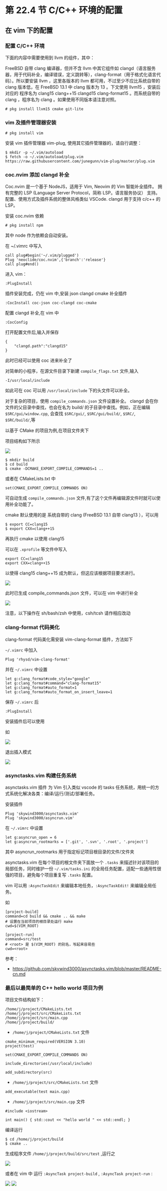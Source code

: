 # 第 22.4 节 C/C++ 环境的配置

## 在 vim 下的配置

### 配置 C/C++ 环境

下面的内容中需要使用到 llvm 的组件，其中：

FreeBSD 自带 clang 编译器，但并不含 llvm 中其它组件如 clangd（语言服务器，用于代码补全，编译错误，定义跳转等），clang-format（用于格式化语言代码）。所以要安装 llvm ，这里各版本的 llvm 都可用，不过至少不应比系统自带的 clang 版本低，在 FreeBSD 13.1 中 clang 版本为 13 。下文使用 llvm15 ，安装后对应的 程序名为 clang15 clang++15 clangd15 clang-format15 。而系统自带的 clang ，程序名为 clang 。如果使用不同版本请注意对照。

```
# pkg install llvm15 cmake git-lite
```

### vim 及插件管理器安装

```
# pkg install vim
```

安装 vim 插件管理器 vim-plug, 使用其它插件管理器的，请自行调整：

```
$ mkdir -p ~/.vim/autoload
$ fetch -o ~/.vim/autoload/plug.vim https://raw.githubusercontent.com/junegunn/vim-plug/master/plug.vim
```

### coc.nvim 添加 clangd 补全

Coc.nvim 是一个基于 NodeJS，适用于 Vim, Neovim 的 Vim 智能补全插件。 拥有完整的 LSP (Language Server Protocol，简称 LSP。语言服务协议） 支持。配置、使用方式及插件系统的整体风格类似 VSCode. clangd 用于支持 c/c++ 的 LSP。

安装 coc.nvim 依赖

```
# pkg install npm
```

其中 node 作为依赖会自动安装。

在 ~/.vimrc 中写入

```
call plug#begin('~/.vim/plugged')
Plug 'neoclide/coc.nvim',{'branch':'release'}
call plug#end()
```

进入 vim：

```
:PlugInstall
```

插件安装完成，仍在 vim 中,安装 json clangd cmake 补全插件

```
:CocInstall coc-json coc-clangd coc-cmake
```

配置 clangd 补全,在 vim 中

```
:CocConfig
```

打开配置文件后,输入并保存

```
{
	"clangd.path":"clangd15"
}
```

此时已经可以使用 coc 进来补全了

对简单的小程序，在源文件目录下新建 `compile_flags.txt` 文件,输入

```
-I/usr/local/include
```

如此可在 coc 可以用 `/usr/local/include` 下的头文件可以补全。

对于复杂的项目，使用 `compile_commands.json` 文件设置补全。 clangd 会在你文件的父目录中查找，也会在名为 build/ 的子目录中查找。例如，正在编辑 `$SRC/gui/window.cpp`, 会查找 `$SRC/gui/`, `$SRC/gui/build/`, `$SRC/`, `$SRC/build/`,等

以基于 CMake 的项目为例,在项目文件夹下

项目结构如下所示

![](../.gitbook/assets/ccenv1.png)

```
$ mkdir build
$ cd build
$ cmake -DCMAKE_EXPORT_COMPILE_COMMANDS=1 ..
```

或者在 CMakeLists.txt 中

```
set(CMAKE_EXPORT_COMPILE_COMMANDS ON)
```

可自动生成 `compile_commands.json` 文件,有了这个文件再编辑源文件时就可以使用补全功能了。

cmake 默认使用的是 系统自带的 clang (FreeBSD 13.1 自带 clang13 ），可以用

```
$ export CC=clang15
$ export CXX=clang++15
```

再执行 cmake 以使用 clang15

可以在 `.xprofile` 等文件中写入

```
export CC=clang15
export CXX=clang++15
```

以使得 clang15 clang++15 成为默认，但这应该根据项目要求进行。

![](../.gitbook/assets/ccenv2.png)

此时已生成 compile_commands.json 文件，可以在 vim 中进行补全

![](../.gitbook/assets/ccenv3.png)

注意，以下操作在 sh/bash/zsh 中使用，csh/tcsh 请作相应改动

### clang-format 代码美化

clang-format 代码美化需安装 vim-clang-format 插件，方法如下

`~/.vimrc` 中加入

```
Plug 'rhysd/vim-clang-format'
```

并在 `~/.vimrc` 中设置

```
let g:clang_format#code_style="google"
let g:clang_format#command="clang-format15"
let g:clang_format#auto_format=1
let g:clang_format#auto_format_on_insert_leave=1
```

保存 `~/.vimrc` 后

```
:PlugInstall
```

安装插件后可以使用

如

![](../.gitbook/assets/ccenv4.png)

退出插入模式

![](../.gitbook/assets/ccenv5.png)

### asynctasks.vim 构建任务系统

asynctasks.vim 插件 为 Vim 引入类似 vscode 的 tasks 任务系统，用统一的方式系统化解决各类：编译/运行/测试/部署任务。

安装插件

```
Plug 'skywind3000/asynctasks.vim'
Plug 'skywind3000/asyncrun.vim'
```

在 `~/.vimrc` 中设置

```
let g:asyncrun_open = 6
let g:asyncrun_rootmarks = ['.git', '.svn', '.root', '.project']
```

其中 asyncrun_rootmarks 用于指定标记项目根目录的文件/文件夹

asynctasks.vim 在每个项目的根文件夹下面放一个 `.tasks` 来描述针对该项目的局部任务，同时维护一份 `~/.vim/tasks.ini` 的全局任务配置，适配一些通用性很强的项目，避免每个项目重复写 `.tasks` 配置。

vim 可以用 `:AsyncTaskEdit` 来编辑本地任务，`:AsyncTaskEdit!` 来编辑全局任务。

如

```
[project-build]
command=cd build && cmake .. && make
# 设置在当前项目的根目录处运行 make
cwd=$(VIM_ROOT)

[project-run]
command=src/test
# <root> 是 $(VIM_ROOT) 的别名，写起来容易些
cwd=<root>
```

参考：

- https://github.com/skywind3000/asynctasks.vim/blob/master/README-cn.md

### 最后以最简单的 C++ hello world 项目为例

项目文件结构如下：

```
/home/j/project/CMakeLists.txt
/home/j/project/src/CMakeLists.txt
/home/j/project/src/main.cpp
/home/j/project/build/
```

- `/home/j/project/CMakeLists.txt` 文件

```
cmake_minimum_required(VERSION 3.10)
project(test)

set(CMAKE_EXPORT_COMPILE_COMMANDS ON)

include_directories(/usr/local/include)

add_subdirectory(src)
```

- `/home/j/project/src/CMakeLists.txt` 文件

```
add_executable(test main.cpp)
```

- `/home/j/project/src/main.cpp` 文件

```
#include <iostream>

int main() { std::cout << "hello world " << std::endl; }
```

编译运行

```
$ cd /home/j/project/build
$ cmake ..
```

生成程序文件 `/home/j/project/build/src/test` ,运行之

![](../.gitbook/assets/ccenv6.png)

或者在 vim 中 运行 `:AsyncTask project-build` , `:AsyncTask project-run` :

![](../.gitbook/assets/ccenv7.png)
![](../.gitbook/assets/ccenv8.png)
